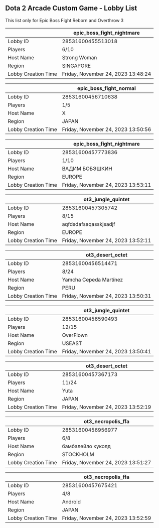 ## Dota 2 Arcade Custom Game - Lobby List

This list only for Epic Boss Fight Reborn and Overthrow 3

|  | epic_boss_fight_nightmare |
| ------ | ------ |
| Lobby ID | 28531600455513018 |
| Players | 6/10 |
| Host Name | Strong Woman |
| Region | SINGAPORE |
| Lobby Creation Time | Friday, November 24, 2023 13:48:24 |


|  | epic_boss_fight_normal |
| ------ | ------ |
| Lobby ID | 28531600456710638 |
| Players | 1/5 |
| Host Name | X |
| Region | JAPAN |
| Lobby Creation Time | Friday, November 24, 2023 13:50:56 |


|  | epic_boss_fight_nightmare |
| ------ | ------ |
| Lobby ID | 28531600457773836 |
| Players | 1/10 |
| Host Name | ВАДИМ БОБЭШКИН |
| Region | EUROPE |
| Lobby Creation Time | Friday, November 24, 2023 13:53:11 |


|  | ot3_jungle_quintet |
| ------ | ------ |
| Lobby ID | 28531600457305742 |
| Players | 8/15 |
| Host Name | aqfdsdafsaqasskjsadjf |
| Region | EUROPE |
| Lobby Creation Time | Friday, November 24, 2023 13:52:11 |


|  | ot3_desert_octet |
| ------ | ------ |
| Lobby ID | 28531600456514471 |
| Players | 8/24 |
| Host Name | Yamcha Cepeda Martínez |
| Region | PERU |
| Lobby Creation Time | Friday, November 24, 2023 13:50:31 |


|  | ot3_jungle_quintet |
| ------ | ------ |
| Lobby ID | 28531600456590493 |
| Players | 12/15 |
| Host Name | OverFlown |
| Region | USEAST |
| Lobby Creation Time | Friday, November 24, 2023 13:50:41 |


|  | ot3_desert_octet |
| ------ | ------ |
| Lobby ID | 28531600457367173 |
| Players | 11/24 |
| Host Name | Yuta |
| Region | JAPAN |
| Lobby Creation Time | Friday, November 24, 2023 13:52:19 |


|  | ot3_necropolis_ffa |
| ------ | ------ |
| Lobby ID | 28531600456956977 |
| Players | 6/8 |
| Host Name | бамбалейло куколд |
| Region | STOCKHOLM |
| Lobby Creation Time | Friday, November 24, 2023 13:51:27 |


|  | ot3_necropolis_ffa |
| ------ | ------ |
| Lobby ID | 28531600457675421 |
| Players | 4/8 |
| Host Name | Android |
| Region | JAPAN |
| Lobby Creation Time | Friday, November 24, 2023 13:52:59 |


